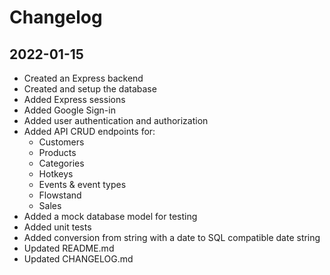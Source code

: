 # Changelog

## 2022-01-15

- Created an Express backend
- Created and setup the database
- Added Express sessions
- Added Google Sign-in
- Added user authentication and authorization
- Added API CRUD endpoints for:
  - Customers
  - Products
  - Categories
  - Hotkeys
  - Events & event types
  - Flowstand
  - Sales
- Added a mock database model for testing
- Added unit tests
- Added conversion from string with a date to SQL compatible date string
- Updated README.md
- Updated CHANGELOG.md
